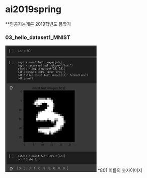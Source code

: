 # ai2019spring
**인공지능개론 2019학년도 봄학기
### 03_hello_dataset1_MNIST
<img height = "400" src="https://github.com/cosmot0/ai2019spring/blob/master/ss/03.png"/>
*801 이름의 숫자이미지 

